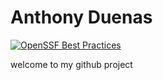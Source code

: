# Anthony Duenas 
[![OpenSSF Best Practices](https://www.bestpractices.dev/projects/10266/badge)](https://www.bestpractices.dev/projects/10266)
 
welcome to my github project

